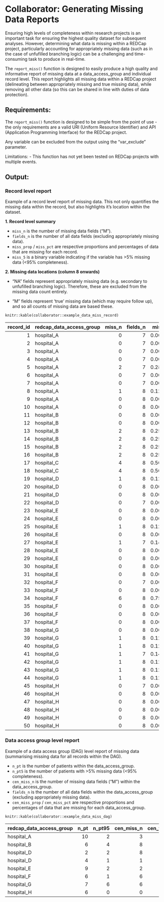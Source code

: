 Collaborator: Generating Missing Data Reports
=============================================

Ensuring high levels of completeness within research projects is an
important task for ensuring the highest quality dataset for subsequent
analyses. However, determining what data is missing within a REDCap
project, particularly accounting for appropriately missing data (such as
in the case of unfufilled branching logic) can be a challenging and
time-consuming task to produce in real-time.

The `report_miss()` function is designed to easily produce a high
quality and informative report of missing data at a data\_access\_group
and individual record level. This report highlights all missing data
within a REDCap project (delineating between appropriately missing and
true missing data), while removing all other data (so this can be shared
in line with duties of data protection).

Requirements:
-------------

The `report_miss()` function is designed to be simple from the point of
use - the only requirements are a valid URI (Uniform Resource
Identifier) and API (Application Programming Interface) for the REDCap
project.

Any variable can be excluded from the output using the “var\_exclude”
parameter.

Limitations: - This function has not yet been tested on REDCap projects
with multiple events.

Output:
-------

### Record level report

Example of a record level report of missing data. This not only
quantifies the missing data within the record, but also highlights it’s
location within the dataset.

**1. Record level summary**

-   `miss_n` is the number of missing data fields (“M”).
-   `fields_n` is the number of all data fields (excluding appropriately
    missing data).
-   `miss_prop` / `miss_pct` are respective proportions and percentages
    of data that are missing for each record.
-   `miss_5` is a binary variable indicating if the variable has &gt;5%
    missing data (&lt;95% completeness).

**2. Missing data locations (column 8 onwards)**

-   “NA” fields represent appropriately missing data (e.g. secondary to
    unfufilled branching logic). Therefore, these are excluded from the
    missing data count entirely.

-   “M” fields represent ‘true’ missing data (which may require follow
    up), and so all counts of missing data are based these.

<!-- -->

    knitr::kable(collaborator::example_data_miss_record)

<table>
<thead>
<tr class="header">
<th style="text-align: right;">record_id</th>
<th style="text-align: left;">redcap_data_access_group</th>
<th style="text-align: right;">miss_n</th>
<th style="text-align: right;">fields_n</th>
<th style="text-align: right;">miss_prop</th>
<th style="text-align: left;">miss_pct</th>
<th style="text-align: left;">miss_95</th>
<th style="text-align: left;">age</th>
<th style="text-align: left;">gender</th>
<th style="text-align: left;">smoking_status</th>
<th style="text-align: left;">body_mass_index</th>
<th style="text-align: left;">asa_grade</th>
<th style="text-align: left;">operation</th>
<th style="text-align: left;">30day_mortality_yn</th>
<th style="text-align: left;">30day_mortality_day</th>
</tr>
</thead>
<tbody>
<tr class="odd">
<td style="text-align: right;">1</td>
<td style="text-align: left;">hospital_A</td>
<td style="text-align: right;">0</td>
<td style="text-align: right;">7</td>
<td style="text-align: right;">0.0000000</td>
<td style="text-align: left;">0.00%</td>
<td style="text-align: left;">No</td>
<td style="text-align: left;">.</td>
<td style="text-align: left;">.</td>
<td style="text-align: left;">.</td>
<td style="text-align: left;">.</td>
<td style="text-align: left;">.</td>
<td style="text-align: left;">.</td>
<td style="text-align: left;">.</td>
<td style="text-align: left;">NA</td>
</tr>
<tr class="even">
<td style="text-align: right;">2</td>
<td style="text-align: left;">hospital_A</td>
<td style="text-align: right;">0</td>
<td style="text-align: right;">7</td>
<td style="text-align: right;">0.0000000</td>
<td style="text-align: left;">0.00%</td>
<td style="text-align: left;">No</td>
<td style="text-align: left;">.</td>
<td style="text-align: left;">.</td>
<td style="text-align: left;">.</td>
<td style="text-align: left;">.</td>
<td style="text-align: left;">.</td>
<td style="text-align: left;">.</td>
<td style="text-align: left;">.</td>
<td style="text-align: left;">NA</td>
</tr>
<tr class="odd">
<td style="text-align: right;">3</td>
<td style="text-align: left;">hospital_A</td>
<td style="text-align: right;">0</td>
<td style="text-align: right;">7</td>
<td style="text-align: right;">0.0000000</td>
<td style="text-align: left;">0.00%</td>
<td style="text-align: left;">No</td>
<td style="text-align: left;">.</td>
<td style="text-align: left;">.</td>
<td style="text-align: left;">.</td>
<td style="text-align: left;">.</td>
<td style="text-align: left;">.</td>
<td style="text-align: left;">.</td>
<td style="text-align: left;">.</td>
<td style="text-align: left;">NA</td>
</tr>
<tr class="even">
<td style="text-align: right;">4</td>
<td style="text-align: left;">hospital_A</td>
<td style="text-align: right;">0</td>
<td style="text-align: right;">7</td>
<td style="text-align: right;">0.0000000</td>
<td style="text-align: left;">0.00%</td>
<td style="text-align: left;">No</td>
<td style="text-align: left;">.</td>
<td style="text-align: left;">.</td>
<td style="text-align: left;">.</td>
<td style="text-align: left;">.</td>
<td style="text-align: left;">.</td>
<td style="text-align: left;">.</td>
<td style="text-align: left;">.</td>
<td style="text-align: left;">NA</td>
</tr>
<tr class="odd">
<td style="text-align: right;">5</td>
<td style="text-align: left;">hospital_A</td>
<td style="text-align: right;">2</td>
<td style="text-align: right;">7</td>
<td style="text-align: right;">0.2857143</td>
<td style="text-align: left;">28.60%</td>
<td style="text-align: left;">Yes</td>
<td style="text-align: left;">.</td>
<td style="text-align: left;">.</td>
<td style="text-align: left;">M</td>
<td style="text-align: left;">.</td>
<td style="text-align: left;">M</td>
<td style="text-align: left;">.</td>
<td style="text-align: left;">.</td>
<td style="text-align: left;">NA</td>
</tr>
<tr class="even">
<td style="text-align: right;">6</td>
<td style="text-align: left;">hospital_A</td>
<td style="text-align: right;">0</td>
<td style="text-align: right;">7</td>
<td style="text-align: right;">0.0000000</td>
<td style="text-align: left;">0.00%</td>
<td style="text-align: left;">No</td>
<td style="text-align: left;">.</td>
<td style="text-align: left;">.</td>
<td style="text-align: left;">.</td>
<td style="text-align: left;">.</td>
<td style="text-align: left;">.</td>
<td style="text-align: left;">.</td>
<td style="text-align: left;">.</td>
<td style="text-align: left;">NA</td>
</tr>
<tr class="odd">
<td style="text-align: right;">7</td>
<td style="text-align: left;">hospital_A</td>
<td style="text-align: right;">0</td>
<td style="text-align: right;">7</td>
<td style="text-align: right;">0.0000000</td>
<td style="text-align: left;">0.00%</td>
<td style="text-align: left;">No</td>
<td style="text-align: left;">.</td>
<td style="text-align: left;">.</td>
<td style="text-align: left;">.</td>
<td style="text-align: left;">.</td>
<td style="text-align: left;">.</td>
<td style="text-align: left;">.</td>
<td style="text-align: left;">.</td>
<td style="text-align: left;">NA</td>
</tr>
<tr class="even">
<td style="text-align: right;">8</td>
<td style="text-align: left;">hospital_A</td>
<td style="text-align: right;">1</td>
<td style="text-align: right;">8</td>
<td style="text-align: right;">0.1250000</td>
<td style="text-align: left;">12.50%</td>
<td style="text-align: left;">Yes</td>
<td style="text-align: left;">.</td>
<td style="text-align: left;">.</td>
<td style="text-align: left;">M</td>
<td style="text-align: left;">.</td>
<td style="text-align: left;">.</td>
<td style="text-align: left;">.</td>
<td style="text-align: left;">.</td>
<td style="text-align: left;">.</td>
</tr>
<tr class="odd">
<td style="text-align: right;">9</td>
<td style="text-align: left;">hospital_A</td>
<td style="text-align: right;">0</td>
<td style="text-align: right;">8</td>
<td style="text-align: right;">0.0000000</td>
<td style="text-align: left;">0.00%</td>
<td style="text-align: left;">No</td>
<td style="text-align: left;">.</td>
<td style="text-align: left;">.</td>
<td style="text-align: left;">.</td>
<td style="text-align: left;">.</td>
<td style="text-align: left;">.</td>
<td style="text-align: left;">.</td>
<td style="text-align: left;">.</td>
<td style="text-align: left;">.</td>
</tr>
<tr class="even">
<td style="text-align: right;">10</td>
<td style="text-align: left;">hospital_A</td>
<td style="text-align: right;">0</td>
<td style="text-align: right;">8</td>
<td style="text-align: right;">0.0000000</td>
<td style="text-align: left;">0.00%</td>
<td style="text-align: left;">No</td>
<td style="text-align: left;">.</td>
<td style="text-align: left;">.</td>
<td style="text-align: left;">.</td>
<td style="text-align: left;">.</td>
<td style="text-align: left;">.</td>
<td style="text-align: left;">.</td>
<td style="text-align: left;">.</td>
<td style="text-align: left;">.</td>
</tr>
<tr class="odd">
<td style="text-align: right;">11</td>
<td style="text-align: left;">hospital_B</td>
<td style="text-align: right;">0</td>
<td style="text-align: right;">8</td>
<td style="text-align: right;">0.0000000</td>
<td style="text-align: left;">0.00%</td>
<td style="text-align: left;">No</td>
<td style="text-align: left;">.</td>
<td style="text-align: left;">.</td>
<td style="text-align: left;">.</td>
<td style="text-align: left;">.</td>
<td style="text-align: left;">.</td>
<td style="text-align: left;">.</td>
<td style="text-align: left;">.</td>
<td style="text-align: left;">.</td>
</tr>
<tr class="even">
<td style="text-align: right;">12</td>
<td style="text-align: left;">hospital_B</td>
<td style="text-align: right;">0</td>
<td style="text-align: right;">8</td>
<td style="text-align: right;">0.0000000</td>
<td style="text-align: left;">0.00%</td>
<td style="text-align: left;">No</td>
<td style="text-align: left;">.</td>
<td style="text-align: left;">.</td>
<td style="text-align: left;">.</td>
<td style="text-align: left;">.</td>
<td style="text-align: left;">.</td>
<td style="text-align: left;">.</td>
<td style="text-align: left;">.</td>
<td style="text-align: left;">.</td>
</tr>
<tr class="odd">
<td style="text-align: right;">13</td>
<td style="text-align: left;">hospital_B</td>
<td style="text-align: right;">2</td>
<td style="text-align: right;">8</td>
<td style="text-align: right;">0.2500000</td>
<td style="text-align: left;">25.00%</td>
<td style="text-align: left;">Yes</td>
<td style="text-align: left;">.</td>
<td style="text-align: left;">.</td>
<td style="text-align: left;">.</td>
<td style="text-align: left;">.</td>
<td style="text-align: left;">.</td>
<td style="text-align: left;">.</td>
<td style="text-align: left;">M</td>
<td style="text-align: left;">M</td>
</tr>
<tr class="even">
<td style="text-align: right;">14</td>
<td style="text-align: left;">hospital_B</td>
<td style="text-align: right;">2</td>
<td style="text-align: right;">8</td>
<td style="text-align: right;">0.2500000</td>
<td style="text-align: left;">25.00%</td>
<td style="text-align: left;">Yes</td>
<td style="text-align: left;">.</td>
<td style="text-align: left;">.</td>
<td style="text-align: left;">.</td>
<td style="text-align: left;">.</td>
<td style="text-align: left;">.</td>
<td style="text-align: left;">.</td>
<td style="text-align: left;">M</td>
<td style="text-align: left;">M</td>
</tr>
<tr class="odd">
<td style="text-align: right;">15</td>
<td style="text-align: left;">hospital_B</td>
<td style="text-align: right;">2</td>
<td style="text-align: right;">8</td>
<td style="text-align: right;">0.2500000</td>
<td style="text-align: left;">25.00%</td>
<td style="text-align: left;">Yes</td>
<td style="text-align: left;">.</td>
<td style="text-align: left;">.</td>
<td style="text-align: left;">.</td>
<td style="text-align: left;">.</td>
<td style="text-align: left;">.</td>
<td style="text-align: left;">.</td>
<td style="text-align: left;">M</td>
<td style="text-align: left;">M</td>
</tr>
<tr class="even">
<td style="text-align: right;">16</td>
<td style="text-align: left;">hospital_B</td>
<td style="text-align: right;">2</td>
<td style="text-align: right;">8</td>
<td style="text-align: right;">0.2500000</td>
<td style="text-align: left;">25.00%</td>
<td style="text-align: left;">Yes</td>
<td style="text-align: left;">.</td>
<td style="text-align: left;">.</td>
<td style="text-align: left;">.</td>
<td style="text-align: left;">.</td>
<td style="text-align: left;">.</td>
<td style="text-align: left;">.</td>
<td style="text-align: left;">M</td>
<td style="text-align: left;">M</td>
</tr>
<tr class="odd">
<td style="text-align: right;">17</td>
<td style="text-align: left;">hospital_C</td>
<td style="text-align: right;">4</td>
<td style="text-align: right;">8</td>
<td style="text-align: right;">0.5000000</td>
<td style="text-align: left;">50.00%</td>
<td style="text-align: left;">Yes</td>
<td style="text-align: left;">.</td>
<td style="text-align: left;">M</td>
<td style="text-align: left;">M</td>
<td style="text-align: left;">M</td>
<td style="text-align: left;">.</td>
<td style="text-align: left;">.</td>
<td style="text-align: left;">M</td>
<td style="text-align: left;">.</td>
</tr>
<tr class="even">
<td style="text-align: right;">18</td>
<td style="text-align: left;">hospital_C</td>
<td style="text-align: right;">4</td>
<td style="text-align: right;">8</td>
<td style="text-align: right;">0.5000000</td>
<td style="text-align: left;">50.00%</td>
<td style="text-align: left;">Yes</td>
<td style="text-align: left;">.</td>
<td style="text-align: left;">.</td>
<td style="text-align: left;">M</td>
<td style="text-align: left;">.</td>
<td style="text-align: left;">.</td>
<td style="text-align: left;">M</td>
<td style="text-align: left;">M</td>
<td style="text-align: left;">M</td>
</tr>
<tr class="odd">
<td style="text-align: right;">19</td>
<td style="text-align: left;">hospital_D</td>
<td style="text-align: right;">1</td>
<td style="text-align: right;">8</td>
<td style="text-align: right;">0.1250000</td>
<td style="text-align: left;">12.50%</td>
<td style="text-align: left;">Yes</td>
<td style="text-align: left;">.</td>
<td style="text-align: left;">.</td>
<td style="text-align: left;">.</td>
<td style="text-align: left;">.</td>
<td style="text-align: left;">.</td>
<td style="text-align: left;">M</td>
<td style="text-align: left;">.</td>
<td style="text-align: left;">.</td>
</tr>
<tr class="even">
<td style="text-align: right;">20</td>
<td style="text-align: left;">hospital_D</td>
<td style="text-align: right;">0</td>
<td style="text-align: right;">8</td>
<td style="text-align: right;">0.0000000</td>
<td style="text-align: left;">0.00%</td>
<td style="text-align: left;">No</td>
<td style="text-align: left;">.</td>
<td style="text-align: left;">.</td>
<td style="text-align: left;">.</td>
<td style="text-align: left;">.</td>
<td style="text-align: left;">.</td>
<td style="text-align: left;">.</td>
<td style="text-align: left;">.</td>
<td style="text-align: left;">.</td>
</tr>
<tr class="odd">
<td style="text-align: right;">21</td>
<td style="text-align: left;">hospital_D</td>
<td style="text-align: right;">0</td>
<td style="text-align: right;">8</td>
<td style="text-align: right;">0.0000000</td>
<td style="text-align: left;">0.00%</td>
<td style="text-align: left;">No</td>
<td style="text-align: left;">.</td>
<td style="text-align: left;">.</td>
<td style="text-align: left;">.</td>
<td style="text-align: left;">.</td>
<td style="text-align: left;">.</td>
<td style="text-align: left;">.</td>
<td style="text-align: left;">.</td>
<td style="text-align: left;">.</td>
</tr>
<tr class="even">
<td style="text-align: right;">22</td>
<td style="text-align: left;">hospital_D</td>
<td style="text-align: right;">0</td>
<td style="text-align: right;">7</td>
<td style="text-align: right;">0.0000000</td>
<td style="text-align: left;">0.00%</td>
<td style="text-align: left;">No</td>
<td style="text-align: left;">.</td>
<td style="text-align: left;">.</td>
<td style="text-align: left;">.</td>
<td style="text-align: left;">.</td>
<td style="text-align: left;">.</td>
<td style="text-align: left;">.</td>
<td style="text-align: left;">.</td>
<td style="text-align: left;">NA</td>
</tr>
<tr class="odd">
<td style="text-align: right;">23</td>
<td style="text-align: left;">hospital_E</td>
<td style="text-align: right;">0</td>
<td style="text-align: right;">8</td>
<td style="text-align: right;">0.0000000</td>
<td style="text-align: left;">0.00%</td>
<td style="text-align: left;">No</td>
<td style="text-align: left;">.</td>
<td style="text-align: left;">.</td>
<td style="text-align: left;">.</td>
<td style="text-align: left;">.</td>
<td style="text-align: left;">.</td>
<td style="text-align: left;">.</td>
<td style="text-align: left;">.</td>
<td style="text-align: left;">.</td>
</tr>
<tr class="even">
<td style="text-align: right;">24</td>
<td style="text-align: left;">hospital_E</td>
<td style="text-align: right;">0</td>
<td style="text-align: right;">8</td>
<td style="text-align: right;">0.0000000</td>
<td style="text-align: left;">0.00%</td>
<td style="text-align: left;">No</td>
<td style="text-align: left;">.</td>
<td style="text-align: left;">.</td>
<td style="text-align: left;">.</td>
<td style="text-align: left;">.</td>
<td style="text-align: left;">.</td>
<td style="text-align: left;">.</td>
<td style="text-align: left;">.</td>
<td style="text-align: left;">.</td>
</tr>
<tr class="odd">
<td style="text-align: right;">25</td>
<td style="text-align: left;">hospital_E</td>
<td style="text-align: right;">1</td>
<td style="text-align: right;">8</td>
<td style="text-align: right;">0.1250000</td>
<td style="text-align: left;">12.50%</td>
<td style="text-align: left;">Yes</td>
<td style="text-align: left;">.</td>
<td style="text-align: left;">.</td>
<td style="text-align: left;">M</td>
<td style="text-align: left;">.</td>
<td style="text-align: left;">.</td>
<td style="text-align: left;">.</td>
<td style="text-align: left;">.</td>
<td style="text-align: left;">.</td>
</tr>
<tr class="even">
<td style="text-align: right;">26</td>
<td style="text-align: left;">hospital_E</td>
<td style="text-align: right;">0</td>
<td style="text-align: right;">8</td>
<td style="text-align: right;">0.0000000</td>
<td style="text-align: left;">0.00%</td>
<td style="text-align: left;">No</td>
<td style="text-align: left;">.</td>
<td style="text-align: left;">.</td>
<td style="text-align: left;">.</td>
<td style="text-align: left;">.</td>
<td style="text-align: left;">.</td>
<td style="text-align: left;">.</td>
<td style="text-align: left;">.</td>
<td style="text-align: left;">.</td>
</tr>
<tr class="odd">
<td style="text-align: right;">27</td>
<td style="text-align: left;">hospital_E</td>
<td style="text-align: right;">1</td>
<td style="text-align: right;">7</td>
<td style="text-align: right;">0.1428571</td>
<td style="text-align: left;">14.30%</td>
<td style="text-align: left;">Yes</td>
<td style="text-align: left;">.</td>
<td style="text-align: left;">.</td>
<td style="text-align: left;">.</td>
<td style="text-align: left;">.</td>
<td style="text-align: left;">.</td>
<td style="text-align: left;">M</td>
<td style="text-align: left;">.</td>
<td style="text-align: left;">NA</td>
</tr>
<tr class="even">
<td style="text-align: right;">28</td>
<td style="text-align: left;">hospital_E</td>
<td style="text-align: right;">0</td>
<td style="text-align: right;">8</td>
<td style="text-align: right;">0.0000000</td>
<td style="text-align: left;">0.00%</td>
<td style="text-align: left;">No</td>
<td style="text-align: left;">.</td>
<td style="text-align: left;">.</td>
<td style="text-align: left;">.</td>
<td style="text-align: left;">.</td>
<td style="text-align: left;">.</td>
<td style="text-align: left;">.</td>
<td style="text-align: left;">.</td>
<td style="text-align: left;">.</td>
</tr>
<tr class="odd">
<td style="text-align: right;">29</td>
<td style="text-align: left;">hospital_E</td>
<td style="text-align: right;">0</td>
<td style="text-align: right;">8</td>
<td style="text-align: right;">0.0000000</td>
<td style="text-align: left;">0.00%</td>
<td style="text-align: left;">No</td>
<td style="text-align: left;">.</td>
<td style="text-align: left;">.</td>
<td style="text-align: left;">.</td>
<td style="text-align: left;">.</td>
<td style="text-align: left;">.</td>
<td style="text-align: left;">.</td>
<td style="text-align: left;">.</td>
<td style="text-align: left;">.</td>
</tr>
<tr class="even">
<td style="text-align: right;">30</td>
<td style="text-align: left;">hospital_E</td>
<td style="text-align: right;">0</td>
<td style="text-align: right;">8</td>
<td style="text-align: right;">0.0000000</td>
<td style="text-align: left;">0.00%</td>
<td style="text-align: left;">No</td>
<td style="text-align: left;">.</td>
<td style="text-align: left;">.</td>
<td style="text-align: left;">.</td>
<td style="text-align: left;">.</td>
<td style="text-align: left;">.</td>
<td style="text-align: left;">.</td>
<td style="text-align: left;">.</td>
<td style="text-align: left;">.</td>
</tr>
<tr class="odd">
<td style="text-align: right;">31</td>
<td style="text-align: left;">hospital_E</td>
<td style="text-align: right;">0</td>
<td style="text-align: right;">8</td>
<td style="text-align: right;">0.0000000</td>
<td style="text-align: left;">0.00%</td>
<td style="text-align: left;">No</td>
<td style="text-align: left;">.</td>
<td style="text-align: left;">.</td>
<td style="text-align: left;">.</td>
<td style="text-align: left;">.</td>
<td style="text-align: left;">.</td>
<td style="text-align: left;">.</td>
<td style="text-align: left;">.</td>
<td style="text-align: left;">.</td>
</tr>
<tr class="even">
<td style="text-align: right;">32</td>
<td style="text-align: left;">hospital_F</td>
<td style="text-align: right;">0</td>
<td style="text-align: right;">7</td>
<td style="text-align: right;">0.0000000</td>
<td style="text-align: left;">0.00%</td>
<td style="text-align: left;">No</td>
<td style="text-align: left;">.</td>
<td style="text-align: left;">.</td>
<td style="text-align: left;">.</td>
<td style="text-align: left;">.</td>
<td style="text-align: left;">.</td>
<td style="text-align: left;">.</td>
<td style="text-align: left;">.</td>
<td style="text-align: left;">NA</td>
</tr>
<tr class="odd">
<td style="text-align: right;">33</td>
<td style="text-align: left;">hospital_F</td>
<td style="text-align: right;">0</td>
<td style="text-align: right;">8</td>
<td style="text-align: right;">0.0000000</td>
<td style="text-align: left;">0.00%</td>
<td style="text-align: left;">No</td>
<td style="text-align: left;">.</td>
<td style="text-align: left;">.</td>
<td style="text-align: left;">.</td>
<td style="text-align: left;">.</td>
<td style="text-align: left;">.</td>
<td style="text-align: left;">.</td>
<td style="text-align: left;">.</td>
<td style="text-align: left;">.</td>
</tr>
<tr class="even">
<td style="text-align: right;">34</td>
<td style="text-align: left;">hospital_F</td>
<td style="text-align: right;">6</td>
<td style="text-align: right;">8</td>
<td style="text-align: right;">0.7500000</td>
<td style="text-align: left;">75.00%</td>
<td style="text-align: left;">Yes</td>
<td style="text-align: left;">M</td>
<td style="text-align: left;">M</td>
<td style="text-align: left;">M</td>
<td style="text-align: left;">M</td>
<td style="text-align: left;">M</td>
<td style="text-align: left;">.</td>
<td style="text-align: left;">M</td>
<td style="text-align: left;">.</td>
</tr>
<tr class="odd">
<td style="text-align: right;">35</td>
<td style="text-align: left;">hospital_F</td>
<td style="text-align: right;">0</td>
<td style="text-align: right;">8</td>
<td style="text-align: right;">0.0000000</td>
<td style="text-align: left;">0.00%</td>
<td style="text-align: left;">No</td>
<td style="text-align: left;">.</td>
<td style="text-align: left;">.</td>
<td style="text-align: left;">.</td>
<td style="text-align: left;">.</td>
<td style="text-align: left;">.</td>
<td style="text-align: left;">.</td>
<td style="text-align: left;">.</td>
<td style="text-align: left;">.</td>
</tr>
<tr class="even">
<td style="text-align: right;">36</td>
<td style="text-align: left;">hospital_F</td>
<td style="text-align: right;">0</td>
<td style="text-align: right;">8</td>
<td style="text-align: right;">0.0000000</td>
<td style="text-align: left;">0.00%</td>
<td style="text-align: left;">No</td>
<td style="text-align: left;">.</td>
<td style="text-align: left;">.</td>
<td style="text-align: left;">.</td>
<td style="text-align: left;">.</td>
<td style="text-align: left;">.</td>
<td style="text-align: left;">.</td>
<td style="text-align: left;">.</td>
<td style="text-align: left;">.</td>
</tr>
<tr class="odd">
<td style="text-align: right;">37</td>
<td style="text-align: left;">hospital_F</td>
<td style="text-align: right;">0</td>
<td style="text-align: right;">8</td>
<td style="text-align: right;">0.0000000</td>
<td style="text-align: left;">0.00%</td>
<td style="text-align: left;">No</td>
<td style="text-align: left;">.</td>
<td style="text-align: left;">.</td>
<td style="text-align: left;">.</td>
<td style="text-align: left;">.</td>
<td style="text-align: left;">.</td>
<td style="text-align: left;">.</td>
<td style="text-align: left;">.</td>
<td style="text-align: left;">.</td>
</tr>
<tr class="even">
<td style="text-align: right;">38</td>
<td style="text-align: left;">hospital_G</td>
<td style="text-align: right;">0</td>
<td style="text-align: right;">8</td>
<td style="text-align: right;">0.0000000</td>
<td style="text-align: left;">0.00%</td>
<td style="text-align: left;">No</td>
<td style="text-align: left;">.</td>
<td style="text-align: left;">.</td>
<td style="text-align: left;">.</td>
<td style="text-align: left;">.</td>
<td style="text-align: left;">.</td>
<td style="text-align: left;">.</td>
<td style="text-align: left;">.</td>
<td style="text-align: left;">.</td>
</tr>
<tr class="odd">
<td style="text-align: right;">39</td>
<td style="text-align: left;">hospital_G</td>
<td style="text-align: right;">1</td>
<td style="text-align: right;">8</td>
<td style="text-align: right;">0.1250000</td>
<td style="text-align: left;">12.50%</td>
<td style="text-align: left;">Yes</td>
<td style="text-align: left;">.</td>
<td style="text-align: left;">.</td>
<td style="text-align: left;">.</td>
<td style="text-align: left;">.</td>
<td style="text-align: left;">.</td>
<td style="text-align: left;">.</td>
<td style="text-align: left;">M</td>
<td style="text-align: left;">.</td>
</tr>
<tr class="even">
<td style="text-align: right;">40</td>
<td style="text-align: left;">hospital_G</td>
<td style="text-align: right;">1</td>
<td style="text-align: right;">8</td>
<td style="text-align: right;">0.1250000</td>
<td style="text-align: left;">12.50%</td>
<td style="text-align: left;">Yes</td>
<td style="text-align: left;">.</td>
<td style="text-align: left;">.</td>
<td style="text-align: left;">.</td>
<td style="text-align: left;">.</td>
<td style="text-align: left;">.</td>
<td style="text-align: left;">.</td>
<td style="text-align: left;">M</td>
<td style="text-align: left;">.</td>
</tr>
<tr class="odd">
<td style="text-align: right;">41</td>
<td style="text-align: left;">hospital_G</td>
<td style="text-align: right;">1</td>
<td style="text-align: right;">7</td>
<td style="text-align: right;">0.1428571</td>
<td style="text-align: left;">14.30%</td>
<td style="text-align: left;">Yes</td>
<td style="text-align: left;">.</td>
<td style="text-align: left;">.</td>
<td style="text-align: left;">.</td>
<td style="text-align: left;">.</td>
<td style="text-align: left;">.</td>
<td style="text-align: left;">.</td>
<td style="text-align: left;">M</td>
<td style="text-align: left;">NA</td>
</tr>
<tr class="even">
<td style="text-align: right;">42</td>
<td style="text-align: left;">hospital_G</td>
<td style="text-align: right;">1</td>
<td style="text-align: right;">8</td>
<td style="text-align: right;">0.1250000</td>
<td style="text-align: left;">12.50%</td>
<td style="text-align: left;">Yes</td>
<td style="text-align: left;">.</td>
<td style="text-align: left;">.</td>
<td style="text-align: left;">.</td>
<td style="text-align: left;">.</td>
<td style="text-align: left;">.</td>
<td style="text-align: left;">.</td>
<td style="text-align: left;">M</td>
<td style="text-align: left;">.</td>
</tr>
<tr class="odd">
<td style="text-align: right;">43</td>
<td style="text-align: left;">hospital_G</td>
<td style="text-align: right;">1</td>
<td style="text-align: right;">8</td>
<td style="text-align: right;">0.1250000</td>
<td style="text-align: left;">12.50%</td>
<td style="text-align: left;">Yes</td>
<td style="text-align: left;">.</td>
<td style="text-align: left;">.</td>
<td style="text-align: left;">.</td>
<td style="text-align: left;">.</td>
<td style="text-align: left;">.</td>
<td style="text-align: left;">.</td>
<td style="text-align: left;">M</td>
<td style="text-align: left;">.</td>
</tr>
<tr class="even">
<td style="text-align: right;">44</td>
<td style="text-align: left;">hospital_G</td>
<td style="text-align: right;">1</td>
<td style="text-align: right;">8</td>
<td style="text-align: right;">0.1250000</td>
<td style="text-align: left;">12.50%</td>
<td style="text-align: left;">Yes</td>
<td style="text-align: left;">.</td>
<td style="text-align: left;">.</td>
<td style="text-align: left;">.</td>
<td style="text-align: left;">.</td>
<td style="text-align: left;">.</td>
<td style="text-align: left;">.</td>
<td style="text-align: left;">M</td>
<td style="text-align: left;">.</td>
</tr>
<tr class="odd">
<td style="text-align: right;">45</td>
<td style="text-align: left;">hospital_H</td>
<td style="text-align: right;">0</td>
<td style="text-align: right;">7</td>
<td style="text-align: right;">0.0000000</td>
<td style="text-align: left;">0.00%</td>
<td style="text-align: left;">No</td>
<td style="text-align: left;">.</td>
<td style="text-align: left;">.</td>
<td style="text-align: left;">.</td>
<td style="text-align: left;">.</td>
<td style="text-align: left;">.</td>
<td style="text-align: left;">.</td>
<td style="text-align: left;">.</td>
<td style="text-align: left;">NA</td>
</tr>
<tr class="even">
<td style="text-align: right;">46</td>
<td style="text-align: left;">hospital_H</td>
<td style="text-align: right;">0</td>
<td style="text-align: right;">8</td>
<td style="text-align: right;">0.0000000</td>
<td style="text-align: left;">0.00%</td>
<td style="text-align: left;">No</td>
<td style="text-align: left;">.</td>
<td style="text-align: left;">.</td>
<td style="text-align: left;">.</td>
<td style="text-align: left;">.</td>
<td style="text-align: left;">.</td>
<td style="text-align: left;">.</td>
<td style="text-align: left;">.</td>
<td style="text-align: left;">.</td>
</tr>
<tr class="odd">
<td style="text-align: right;">47</td>
<td style="text-align: left;">hospital_H</td>
<td style="text-align: right;">0</td>
<td style="text-align: right;">8</td>
<td style="text-align: right;">0.0000000</td>
<td style="text-align: left;">12.50%</td>
<td style="text-align: left;">Yes</td>
<td style="text-align: left;">.</td>
<td style="text-align: left;">.</td>
<td style="text-align: left;">.</td>
<td style="text-align: left;">.</td>
<td style="text-align: left;">.</td>
<td style="text-align: left;">.</td>
<td style="text-align: left;">.</td>
<td style="text-align: left;">.</td>
</tr>
<tr class="even">
<td style="text-align: right;">48</td>
<td style="text-align: left;">hospital_H</td>
<td style="text-align: right;">0</td>
<td style="text-align: right;">8</td>
<td style="text-align: right;">0.0000000</td>
<td style="text-align: left;">0.00%</td>
<td style="text-align: left;">No</td>
<td style="text-align: left;">.</td>
<td style="text-align: left;">.</td>
<td style="text-align: left;">.</td>
<td style="text-align: left;">.</td>
<td style="text-align: left;">.</td>
<td style="text-align: left;">.</td>
<td style="text-align: left;">.</td>
<td style="text-align: left;">.</td>
</tr>
<tr class="odd">
<td style="text-align: right;">49</td>
<td style="text-align: left;">hospital_H</td>
<td style="text-align: right;">0</td>
<td style="text-align: right;">8</td>
<td style="text-align: right;">0.0000000</td>
<td style="text-align: left;">0.00%</td>
<td style="text-align: left;">No</td>
<td style="text-align: left;">.</td>
<td style="text-align: left;">.</td>
<td style="text-align: left;">.</td>
<td style="text-align: left;">.</td>
<td style="text-align: left;">.</td>
<td style="text-align: left;">.</td>
<td style="text-align: left;">.</td>
<td style="text-align: left;">.</td>
</tr>
<tr class="even">
<td style="text-align: right;">50</td>
<td style="text-align: left;">hospital_H</td>
<td style="text-align: right;">0</td>
<td style="text-align: right;">8</td>
<td style="text-align: right;">0.0000000</td>
<td style="text-align: left;">0.00%</td>
<td style="text-align: left;">No</td>
<td style="text-align: left;">.</td>
<td style="text-align: left;">.</td>
<td style="text-align: left;">.</td>
<td style="text-align: left;">.</td>
<td style="text-align: left;">.</td>
<td style="text-align: left;">.</td>
<td style="text-align: left;">.</td>
<td style="text-align: left;">.</td>
</tr>
</tbody>
</table>

### Data access group level report

Example of a data access group (DAG) level report of missing data
(summarising missing data for all records within the DAG).

-   `n_pt` is the number of patients within the data\_access\_group.
-   `n_pt5` is the number of patients with &gt;5% missing data (&lt;95%
    completeness).
-   `cen_miss_n` is the number of missing data fields (“M”) within the
    data\_access\_group.
-   `fields_n` is the number of all data fields within the
    data\_access\_group (excluding appropriately missing data).
-   `cen_miss_prop` / `cen_miss_pct` are respective proportions and
    percentages of data that are missing for each data\_access\_group.

<!-- -->

    knitr::kable(collaborator::example_data_miss_dag)

<table>
<thead>
<tr class="header">
<th style="text-align: left;">redcap_data_access_group</th>
<th style="text-align: right;">n_pt</th>
<th style="text-align: right;">n_pt95</th>
<th style="text-align: right;">cen_miss_n</th>
<th style="text-align: right;">cen_field_n</th>
<th style="text-align: right;">cen_miss_prop</th>
<th style="text-align: left;">cen_miss_pct</th>
</tr>
</thead>
<tbody>
<tr class="odd">
<td style="text-align: left;">hospital_A</td>
<td style="text-align: right;">10</td>
<td style="text-align: right;">2</td>
<td style="text-align: right;">3</td>
<td style="text-align: right;">73</td>
<td style="text-align: right;">0.0410959</td>
<td style="text-align: left;">4.1%</td>
</tr>
<tr class="even">
<td style="text-align: left;">hospital_B</td>
<td style="text-align: right;">6</td>
<td style="text-align: right;">4</td>
<td style="text-align: right;">8</td>
<td style="text-align: right;">48</td>
<td style="text-align: right;">0.1666667</td>
<td style="text-align: left;">16.7%</td>
</tr>
<tr class="odd">
<td style="text-align: left;">hospital_D</td>
<td style="text-align: right;">2</td>
<td style="text-align: right;">2</td>
<td style="text-align: right;">8</td>
<td style="text-align: right;">16</td>
<td style="text-align: right;">0.5000000</td>
<td style="text-align: left;">50.0%</td>
</tr>
<tr class="even">
<td style="text-align: left;">hospital_D</td>
<td style="text-align: right;">4</td>
<td style="text-align: right;">1</td>
<td style="text-align: right;">1</td>
<td style="text-align: right;">31</td>
<td style="text-align: right;">0.0322581</td>
<td style="text-align: left;">3.2%</td>
</tr>
<tr class="odd">
<td style="text-align: left;">hospital_E</td>
<td style="text-align: right;">9</td>
<td style="text-align: right;">2</td>
<td style="text-align: right;">2</td>
<td style="text-align: right;">71</td>
<td style="text-align: right;">0.0281690</td>
<td style="text-align: left;">2.8%</td>
</tr>
<tr class="even">
<td style="text-align: left;">hospital_F</td>
<td style="text-align: right;">6</td>
<td style="text-align: right;">1</td>
<td style="text-align: right;">6</td>
<td style="text-align: right;">47</td>
<td style="text-align: right;">0.1276596</td>
<td style="text-align: left;">12.8%</td>
</tr>
<tr class="odd">
<td style="text-align: left;">hospital_G</td>
<td style="text-align: right;">7</td>
<td style="text-align: right;">6</td>
<td style="text-align: right;">6</td>
<td style="text-align: right;">55</td>
<td style="text-align: right;">0.1090909</td>
<td style="text-align: left;">10.9%</td>
</tr>
<tr class="even">
<td style="text-align: left;">hospital_H</td>
<td style="text-align: right;">6</td>
<td style="text-align: right;">0</td>
<td style="text-align: right;">0</td>
<td style="text-align: right;">47</td>
<td style="text-align: right;">0.0000000</td>
<td style="text-align: left;">0.0%</td>
</tr>
</tbody>
</table>

